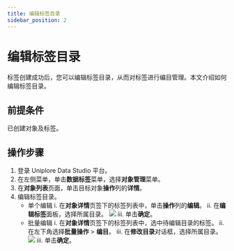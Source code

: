 ```yaml
---
title: 编辑标签目录
sidebar_position: 2
---
```


# 编辑标签目录
标签创建成功后，您可以编辑标签目录，从而对标签进行编目管理。本文介绍如何编辑标签目录。

## 前提条件
已创建对象及标签。

## 操作步骤
1. 登录 Uniplore Data Studio 平台。
2. 在左侧菜单，单击**数据标签**菜单，选择**对象管理**菜单。
3. 在**对象列表**页面，单击目标对象**操作**列的**详情**。
4. 编辑标签目录。
    - 单个编辑
    i. 在**对象详情**页签下的标签列表中，单击**操作**列的**编辑**。
    ii. 在**编辑标签**面板，选择所属目录。
    [![](https://uniplore-docs.oss-cn-chengdu.aliyuncs.com/datastudio/data-tag/edit-tag-catalog.png)](https://uniplore-docs.oss-cn-chengdu.aliyuncs.com/datastudio/data-tag/edit-tag-catalog.png)
    iii. 单击**确定**。
    - 批量编辑
    i. 在**对象详情**页签下的标签列表中，选中待编辑目录的标签。
    ii. 在左下角选择**批量操作** > **编目**。
    iii. 在**修改目录**对话框，选择所属目录。
    [![](https://uniplore-docs.oss-cn-chengdu.aliyuncs.com/datastudio/data-tag/batch-edit-tag-catalog.png)](https://uniplore-docs.oss-cn-chengdu.aliyuncs.com/datastudio/data-tag/batch-edit-tag-catalog.png)
    iii. 单击**确定**。